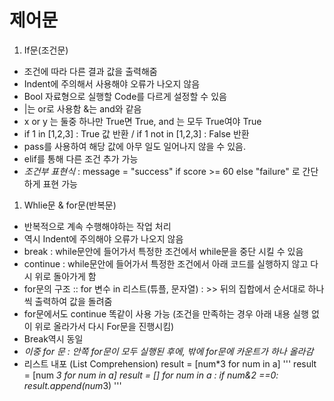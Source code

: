 # 제어문 

 1. If문(조건문) 
  - 조건에 따라 다른 결과 값을 출력해줌 
  - Indent에 주의해서 사용해야 오류가 나오지 않음 
  - Bool 자료형으로 실행할 Code를 다르게 설정할 수 있음 
  -  |는 or로 사용함 &는 and와 같음
  - x or y 는 둘중 하나만 True면 True, and 는 모두 True여야 True
  - if 1 in [1,2,3] : True 값 반환 / if 1 not in [1,2,3] : False 반환
  - pass를 사용하여 해당 값에 아무 일도 일어나지 않을 수 있음. 
  - elif를 통해 다른 조건 추가 가능
  - *조건부 표현식* : message = "success" if score >= 60 else "failure" 로 간단하게 표현 가능
  
 1. Whlie문 & for문(반복문)
  - 반복적으로 계속 수행해야하는 작업 처리
  - 역시 Indent에 주의해야 오류가 나오지 않음
  - break : while문안에 들어가서 특정한 조건에서 while문을 중단 시킬 수 있음
  - continue : while문안에 들어가서 특정한 조건에서 아래 코드를 실행하지 않고 다시 위로 돌아가게 함   
  - for문의 구조 ::  for 변수 in 리스트(튜플, 문자열) :   >> 뒤의 집합에서 순서대로 하나씩 출력하여 값을 돌려줌
  - for문에서도 continue 똑같이 사용 가능 (조건을 만족하는 경우 아래 내용 실행 없이 위로 올라가서 다시 For문을 진행시킴) 
  - Break역시 동일
  - *이중 for 문 : 안쪽 for문이 모두 실행된 후에, 밖에 for문에 카운트가 하나 올라감* 
  - 리스트 내포 (List Comprehension)  result = [num*3 for num in a]
'''
  result = [num *3 for num in a]
    result = []
        for num in a :
        if num&2 ==0:
            result.append(num*3)
'''
   
